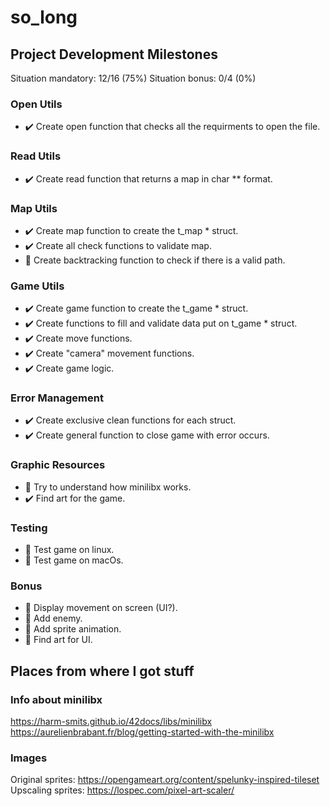 # so_long

## Project Development Milestones

Situation mandatory: 12/16 (75%)
Situation bonus: 0/4 (0%)

### Open Utils
* ✔️ Create open function that checks all the requirments to open the file.  
### Read Utils
* ✔️ Create read function that returns a map in char ** format.  
### Map Utils
* ✔️ Create map function to create the t_map * struct.
* ✔️ Create all check functions to validate map.
* 🔄 Create backtracking function to check if there is a valid path.  
### Game Utils
* ✔️ Create game function to create the t_game * struct.
* ✔️ Create functions to fill and validate data put on t_game * struct.
* ✔️ Create move functions.  
* ✔️ Create "camera" movement functions.
* ✔️ Create game logic.  
### Error Management
* ✔️ Create exclusive clean functions for each struct.
* ✔️ Create general function to close game with error occurs.
### Graphic Resources
* 🔄 Try to understand how minilibx works.
* ✔️ Find art for the game.
### Testing
* 🔄 Test game on linux.
* 🔄 Test game on macOs.
### Bonus
* 🔄 Display movement on screen (UI?).
* 🔄 Add enemy.
* 🔄 Add sprite animation.
* 🔄 Find art for UI.

## Places from where I got stuff

### Info about minilibx

https://harm-smits.github.io/42docs/libs/minilibx  
https://aurelienbrabant.fr/blog/getting-started-with-the-minilibx

### Images
Original sprites: https://opengameart.org/content/spelunky-inspired-tileset  
Upscaling sprites: https://lospec.com/pixel-art-scaler/

